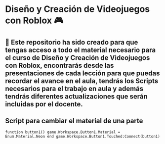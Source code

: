 # Diseño y Creación de Videojuegos con Roblox 🎮

## 📝 Este repositorio ha sido creado para que tengas acceso a todo el material necesario para el curso de Diseño y Creación de Videojuegos con Roblox, encontrarás desde las presentaciones de cada lección para que puedas recordar el avance en el aula, tendrás los Scripts necesarios para el trabajo en aula y además tendrás diferentes actualizaciones que serán incluidas por el docente.

## Script para cambiar el material de una parte

`function button1()
    game.Workspace.Button1.Material = Enum.Material.Neon
end
game.Workspace.Button1.Touched:Connect(button1)`
